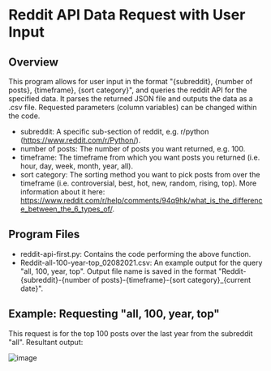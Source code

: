 # Reddit API Data Request with User Input
## Overview
This program allows for user input in the format "{subreddit}, {number of posts}, {timeframe}, {sort category}", and queries the reddit API for the specified data. It parses the returned JSON file and outputs the data as a .csv file. Requested parameters (column variables) can be changed within the code.

* subreddit: A specific sub-section of reddit, e.g. r/python (https://www.reddit.com/r/Python/).
* number of posts: The number of posts you want returned, e.g. 100.
* timeframe: The timeframe from which you want posts you returned (i.e. hour, day, week, month, year, all).
* sort category: The sorting method you want to pick posts from over the timeframe (i.e. controversial, best, hot, new, random, rising, top). More information about it here: https://www.reddit.com/r/help/comments/94q9hk/what_is_the_difference_between_the_6_types_of/. 

## Program Files
* reddit-api-first.py: Contains the code performing the above function.
* Reddit-all-100-year-top_02082021.csv: An example output for the query "all, 100, year, top". Output file name is saved in the format "Reddit-{subreddit}-{number of posts}-{timeframe}-{sort category}\_{current date}".

## Example: Requesting "all, 100, year, top"
This request is for the top 100 posts over the last year from the subreddit "all". Resultant output:

![image](https://user-images.githubusercontent.com/62014067/127779710-9302408d-70de-4e49-9e6e-7803a6dd1f1f.png)


